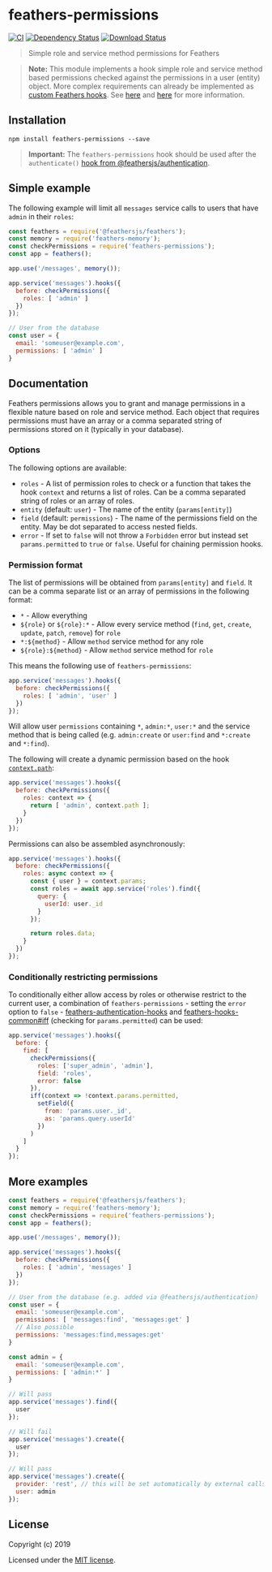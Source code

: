 # feathers-permissions

[![CI](https://github.com/feathersjs-ecosystem/feathers-permissions/workflows/CI/badge.svg)](https://github.com/feathersjs-ecosystem/feathers-permissions/actions?query=workflow%3ACI)
[![Dependency Status](https://img.shields.io/david/feathersjs-ecosystem/feathers-permissions.svg?style=flat-square)](https://david-dm.org/feathersjs-ecosystem/feathers-permissions)
[![Download Status](https://img.shields.io/npm/dm/feathers-permissions.svg?style=flat-square)](https://www.npmjs.com/package/feathers-permissions)

> Simple role and service method permissions for Feathers

> __Note:__ This module implements a hook simple role and service method based permissions checked against the permissions in a user (entity) object. More complex requirements can already be implemented as [custom Feathers hooks](https://docs.feathersjs.com/api/hooks.html). See [here](https://blog.feathersjs.com/access-control-strategies-with-feathersjs-72452268739d) and [here](https://blog.feathersjs.com/authorization-with-casl-in-feathersjs-app-fd6e24eefbff) for more information.

## Installation

```
npm install feathers-permissions --save
```

> __Important:__ The `feathers-permissions` hook should be used after the `authenticate()` [hook from @feathersjs/authentication](https://docs.feathersjs.com/api/authentication/hook.html).

## Simple example

The following example will limit all `messages` service calls to users that have `admin` in their `roles`:

```js
const feathers = require('@feathersjs/feathers');
const memory = require('feathers-memory');
const checkPermissions = require('feathers-permissions');
const app = feathers();

app.use('/messages', memory());

app.service('messages').hooks({
  before: checkPermissions({
    roles: [ 'admin' ]
  })
});

// User from the database
const user = {
  email: 'someuser@example.com',
  permissions: [ 'admin' ]
}
```

## Documentation

Feathers permissions allows you to grant and manage permissions in a flexible nature based on role and service method. Each object that requires permissions must have an array or a comma separated string of permissions stored on it (typically in your database).

### Options

The following options are available:

- `roles` - A list of permission roles to check or a function that takes the hook `context` and returns a list of roles. Can be a comma separated string of roles or an array of roles.
- `entity` (default: `user`) - The name of the entity (`params[entity]`)
- `field` (default: `permissions`) - The name of the permissions field on the entity. May be dot separated to access nested fields.
- `error` - If set to `false` will not throw a `Forbidden` error but instead set `params.permitted` to `true` or `false`. Useful for chaining permission hooks.

### Permission format

The list of permissions will be obtained from `params[entity]` and `field`. It can be a comma separate list or an array of permissions in the following format:

- `*` - Allow everything
- `${role}` or `${role}:*` - Allow every service method (`find`, `get`, `create`, `update`, `patch`, `remove`) for `role`
- `*:${method}` - Allow `method` service method for any role
- `${role}:${method}` - Allow `method` service method for `role`

This means the following use of `feathers-permissions`:

```js
app.service('messages').hooks({
  before: checkPermissions({
    roles: [ 'admin', 'user' ]
  })
});
```

Will allow user `permissions` containing `*`, `admin:*`, `user:*` and the service method that is being called (e.g. `admin:create` or `user:find` and `*:create` and `*:find`).

The following will create a dynamic permission based on the hook [`context.path`](https://docs.feathersjs.com/api/hooks.html#contextpath):

```js
app.service('messages').hooks({
  before: checkPermissions({
    roles: context => {
      return [ 'admin', context.path ];
    }
  })
});
```

Permissions can also be assembled asynchronously:

```js
app.service('messages').hooks({
  before: checkPermissions({
    roles: async context => {
      const { user } = context.params;
      const roles = await app.service('roles').find({
        query: {
          userId: user._id
        }
      });

      return roles.data;
    }
  })
});
```

### Conditionally restricting permissions

To conditionally either allow access by roles or otherwise restrict to the current user, a combination of `feathers-permissions` - setting the `error` option to `false` - [feathers-authentication-hooks](https://github.com/feathersjs-ecosystem/feathers-authentication-hooks) and [feathers-hooks-common#iff](https://hooks-common.feathersjs.com/hooks.html#iff) (checking for `params.permitted`) can be used:

```js
app.service('messages').hooks({
  before: {
    find: [
      checkPermissions({
        roles: ['super_admin', 'admin'],
        field: 'roles',
        error: false
      }),
      iff(context => !context.params.permitted,
        setField({
          from: 'params.user._id',
          as: 'params.query.userId'
        })
      )
    ]
  }
});
```

## More examples

```js
const feathers = require('@feathersjs/feathers');
const memory = require('feathers-memory');
const checkPermissions = require('feathers-permissions');
const app = feathers();

app.use('/messages', memory());

app.service('messages').hooks({
  before: checkPermissions({
    roles: [ 'admin', 'messages' ]
  })
});

// User from the database (e.g. added via @feathersjs/authentication)
const user = {
  email: 'someuser@example.com',
  permissions: [ 'messages:find', 'messages:get' ]
  // Also possible
  permissions: 'messages:find,messages:get'
}

const admin = {
  email: 'someuser@example.com',
  permissions: [ 'admin:*' ]
}

// Will pass
app.service('messages').find({
  user
});

// Will fail
app.service('messages').create({
  user
});

// Will pass
app.service('messages').create({
  provider: 'rest', // this will be set automatically by external calls
  user: admin
});
```

## License

Copyright (c) 2019

Licensed under the [MIT license](LICENSE).
